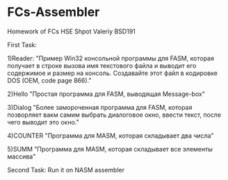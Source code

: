 # FCs-Assembler
Homework of FCs HSE
Shpot Valeriy BSD191

First Task:

1)Reader:
"Пример Win32 консольной программы для FASM, которая получает в строке вызова имя текстового файла и выводит его содержимое и размер на консоль.
Создавайте этот файл в кодировке DOS (OEM, code page 866)."


2)Hello 
"Простая программа для FASM, выводящая Message-box"

3)Dialog
"Более замороченная программа для FASM, которая позворляет вакм самим выбрать диалоговое окно, ввести текст, после чего выводит это окно."

4)COUNTER
"Программа для MASM, которая складывает два числа"

5)SUMM
"Программа для MASM, которая складывает все элементы массива"

Second Task:
Run it on NASM assembler
